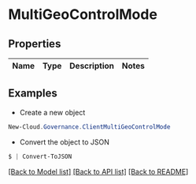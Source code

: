 # MultiGeoControlMode
## Properties

Name | Type | Description | Notes
------------ | ------------- | ------------- | -------------

## Examples

- Create a new object
```powershell
New-Cloud.Governance.ClientMultiGeoControlMode 
```

- Convert the object to JSON
```powershell
$ | Convert-ToJSON
```


[[Back to Model list]](../README.md#documentation-for-models) [[Back to API list]](../README.md#documentation-for-api-endpoints) [[Back to README]](../README.md)

